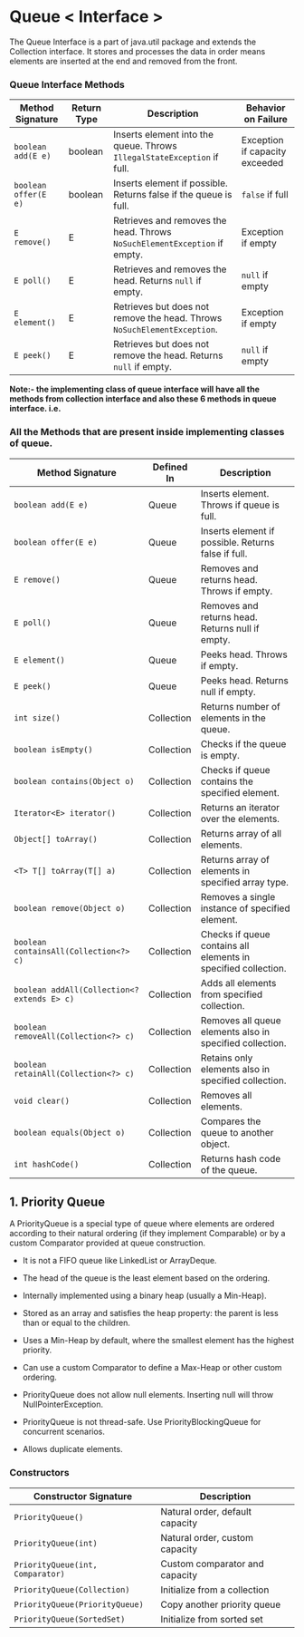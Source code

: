 # Queue < Interface >

The Queue Interface is a part of java.util package and extends the Collection interface. It stores and processes the
data in order means elements are inserted at the end and removed from the front.

### Queue Interface Methods

| Method Signature     | Return Type | Description                                                               | Behavior on Failure            |
|----------------------|-------------|---------------------------------------------------------------------------|--------------------------------|
| `boolean add(E e)`   | boolean     | Inserts element into the queue. Throws `IllegalStateException` if full.   | Exception if capacity exceeded |
| `boolean offer(E e)` | boolean     | Inserts element if possible. Returns false if the queue is full.          | `false` if full                |
| `E remove()`         | E           | Retrieves and removes the head. Throws `NoSuchElementException` if empty. | Exception if empty             |
| `E poll()`           | E           | Retrieves and removes the head. Returns `null` if empty.                  | `null` if empty                |
| `E element()`        | E           | Retrieves but does not remove the head. Throws `NoSuchElementException`.  | Exception if empty             |
| `E peek()`           | E           | Retrieves but does not remove the head. Returns `null` if empty.          | `null` if empty                |

**Note:- the implementing class of queue interface will have all the methods from collection interface and also these 6
methods in queue interface. i.e.**

### All the Methods that are present inside implementing classes of queue.

| Method Signature                            | Defined In | Description                                                    |
|---------------------------------------------|------------|----------------------------------------------------------------|
| `boolean add(E e)`                          | Queue      | Inserts element. Throws if queue is full.                      |
| `boolean offer(E e)`                        | Queue      | Inserts element if possible. Returns false if full.            |
| `E remove()`                                | Queue      | Removes and returns head. Throws if empty.                     |
| `E poll()`                                  | Queue      | Removes and returns head. Returns null if empty.               |
| `E element()`                               | Queue      | Peeks head. Throws if empty.                                   |
| `E peek()`                                  | Queue      | Peeks head. Returns null if empty.                             |
| `int size()`                                | Collection | Returns number of elements in the queue.                       |
| `boolean isEmpty()`                         | Collection | Checks if the queue is empty.                                  |
| `boolean contains(Object o)`                | Collection | Checks if queue contains the specified element.                |
| `Iterator<E> iterator()`                    | Collection | Returns an iterator over the elements.                         |
| `Object[] toArray()`                        | Collection | Returns array of all elements.                                 |
| `<T> T[] toArray(T[] a)`                    | Collection | Returns array of elements in specified array type.             |
| `boolean remove(Object o)`                  | Collection | Removes a single instance of specified element.                |
| `boolean containsAll(Collection<?> c)`      | Collection | Checks if queue contains all elements in specified collection. |
| `boolean addAll(Collection<? extends E> c)` | Collection | Adds all elements from specified collection.                   |
| `boolean removeAll(Collection<?> c)`        | Collection | Removes all queue elements also in specified collection.       |
| `boolean retainAll(Collection<?> c)`        | Collection | Retains only elements also in specified collection.            |
| `void clear()`                              | Collection | Removes all elements.                                          |
| `boolean equals(Object o)`                  | Collection | Compares the queue to another object.                          |
| `int hashCode()`                            | Collection | Returns hash code of the queue.                                |

## 1. Priority Queue

A PriorityQueue is a special type of queue where elements are ordered according to their natural ordering (if they
implement Comparable) or by a custom Comparator provided at queue construction.

* It is not a FIFO queue like LinkedList or ArrayDeque.

* The head of the queue is the least element based on the ordering.

* Internally implemented using a binary heap (usually a Min-Heap).

* Stored as an array and satisfies the heap property: the parent is less than or equal to the children.

* Uses a Min-Heap by default, where the smallest element has the highest priority.

* Can use a custom Comparator to define a Max-Heap or other custom ordering.

* PriorityQueue does not allow null elements. Inserting null will throw NullPointerException.

* PriorityQueue is not thread-safe. Use PriorityBlockingQueue for concurrent scenarios.

* Allows duplicate elements.

### Constructors
| Constructor Signature            | Description                     |
|----------------------------------|---------------------------------|
| `PriorityQueue()`                | Natural order, default capacity |
| `PriorityQueue(int)`             | Natural order, custom capacity  |
| `PriorityQueue(int, Comparator)` | Custom comparator and capacity  |
| `PriorityQueue(Collection)`      | Initialize from a collection    |
| `PriorityQueue(PriorityQueue)`   | Copy another priority queue     |
| `PriorityQueue(SortedSet)`       | Initialize from sorted set      |
